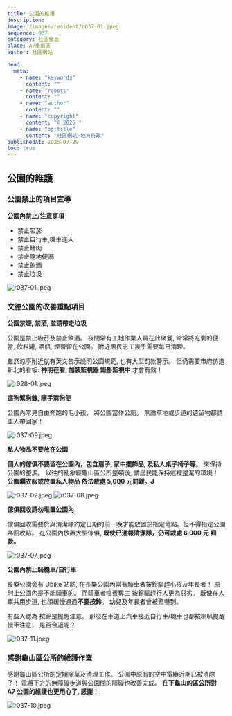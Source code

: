 ```yaml
---
title: 公園的維護
description:
image: /images/resident/r037-01.jpeg
sequence: 037
category: 社區營造
place: A7重劃區
author: 社區網站

head:
  meta:
    - name: "keywords"
      content: ""
    - name: "robots"
      content: ""
    - name: "author"
      content: ""
    - name: "copyright"
      content: "© 2025 "
    - name: "og:title"
      content: "社區網站-地方行政"
publishedAt: 2025-07-29
toc: true
---
```


## 公園的維護

### 公園禁止的項目宣導

**公園內禁止/注意事項**

- 禁止吸菸
- 禁止自行車,機車進入
- 禁止烤肉
- 禁止隨地便溺
- 禁止飲酒
- 禁止垃圾

![r037-01.jpeg](/images/resident/r037-01.jpeg)

### 文德公園的改善重點項目

**公園禁煙, 禁酒, 並請帶走垃圾**

公園是禁止吸菸及禁止飲酒。 夜間常有工地作業人員在此聚餐, 常常將吃剩的便當, 飲料罐, 酒瓶, 煙蒂留在公園。 附近居民志工幾乎需要每日清理。

雖然涼亭附近就有英文告示說明公園規範, 也有大型罰款警示。 但仍需要市府仿造新北的看板: **神明在看, 加裝監視器 錄影監視中** 才會有效！

![r028-01.jpeg](/images/resident/r028-01.jpeg)

**遛狗繫狗鍊, 隨手清狗便**

公園內常見自由奔跑的毛小孩， 將公園當作公廁。 無論草地或步道的遺留物都請主人帶回家！

![r037-09.jpeg](/images/resident/r037-09.jpeg)

**私人物品不要放在公園**

**個人的傢俱不要留在公園內，包含扇子, 家中擺飾品, 及私人桌子椅子等**。 來保持公園的整潔。 以往的亂象經龜山區公所整頓後, 請居民能保持這裡整潔的環境！
**公園曬衣服或放置私人物品 依法裁處 5,000 元罰鍰。J**

![r037-02.jpeg](/images/resident/r037-02.jpeg)
![r037-08.jpeg](/images/resident/r037-08.jpeg)

**傢俱回收請勿堆置公園內**

傢俱回收需要於與清潔隊約定日期的前一晚才能放置於指定地點。但不得指定公園為回收點。
在公園內放置大型傢俱, **既使已通報清潔隊，仍可裁處 6,000 元 罰款。**

![r037-07.jpeg](/images/resident/r037-07.jpeg)

**公園內禁止騎機車/自行車**

長樂公園旁有 Ubike 站點, 在長樂公園內常有騎車者按鈴驅趕小孩及年長者！ 原則上公園內是不能騎車的。 而騎車者喧賓奪主 按鈴驅趕行人更為惡劣。 既使在人車共用步道, 也須緩慢通過**不要按鈴**。 幼兒及年長者會被驚嚇到。

有些人認為 按鈴是提醒注意。 那麼在車道上汽車接近自行車/機車也都按喇叭提醒慢車注意， 是否合適呢？

![r037-11.jpeg](/images/resident/r037-11.jpeg)

### 感謝龜山區公所的維護作業

感謝龜山區公所的定期除草及清理工作。 公園中原有的空中電纜近期已被清除了！ 電纜下方的無障礙步道與公園間的障礙也改善完成。 **在下龜山的區公所對 A7 公園的維護也更用心了, 感謝！**

![r037-10.jpeg](/images/resident/r037-10.jpeg)
